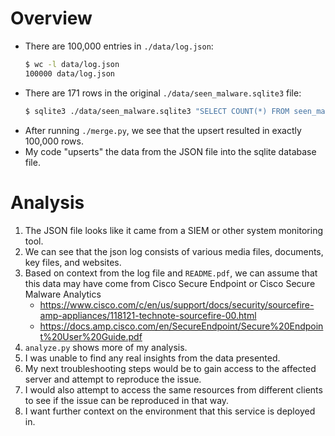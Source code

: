 
# Overview
- There are 100,000 entries in `./data/log.json`:
    ```sh
    $ wc -l data/log.json
    100000 data/log.json
    ```
- There are 171 rows in the original `./data/seen_malware.sqlite3` file:
    ```sh
    $ sqlite3 ./data/seen_malware.sqlite3 "SELECT COUNT(*) FROM seen_malware;"
    ```
- After running `./merge.py`, we see that the upsert resulted in exactly 100,000 rows.
- My code "upserts" the data from the JSON file into the sqlite database file.

# Analysis
1. The JSON file looks like it came from a SIEM or other system monitoring tool.
2. We can see that the json log consists of various media files, documents, key files, and websites.
3. Based on context from the log file and `README.pdf`, we can assume that this data may have come from Cisco Secure Endpoint or Cisco Secure Malware Analytics
   - https://www.cisco.com/c/en/us/support/docs/security/sourcefire-amp-appliances/118121-technote-sourcefire-00.html
   - https://docs.amp.cisco.com/en/SecureEndpoint/Secure%20Endpoint%20User%20Guide.pdf
4. `analyze.py` shows more of my analysis.
5. I was unable to find any real insights from the data presented.
6. My next troubleshooting steps would be to gain access to the affected server and attempt to reproduce the issue.
7. I would also attempt to access the same resources from different clients to see if the issue can be reproduced in that way.
8. I want further context on the environment that this service is deployed in.